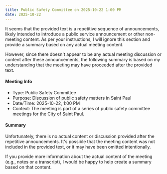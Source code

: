 ```yaml
---
title: Public Safety Committee on 2025-10-22 1:00 PM
date: 2025-10-22
---
```

It seems that the provided text is a repetitive sequence of announcements, likely intended to introduce a public service announcement or other non-meeting content. As per your instructions, I will ignore this section and provide a summary based on any actual meeting content.

However, since there doesn't appear to be any actual meeting discussion or content after these announcements, the following summary is based on my understanding that the meeting may have proceeded after the provided text.

#### Meeting Info

* Type: Public Safety Committee
* Purpose: Discussion of public safety matters in Saint Paul
* Date/Time: 2025-10-22, 1:00 PM
* Context: The meeting is part of a series of public safety committee meetings for the City of Saint Paul.

#### Summary

Unfortunately, there is no actual content or discussion provided after the repetitive announcements. It's possible that the meeting content was not included in the provided text, or it may have been omitted intentionally.

If you provide more information about the actual content of the meeting (e.g., notes or a transcript), I would be happy to help create a summary based on that content.

